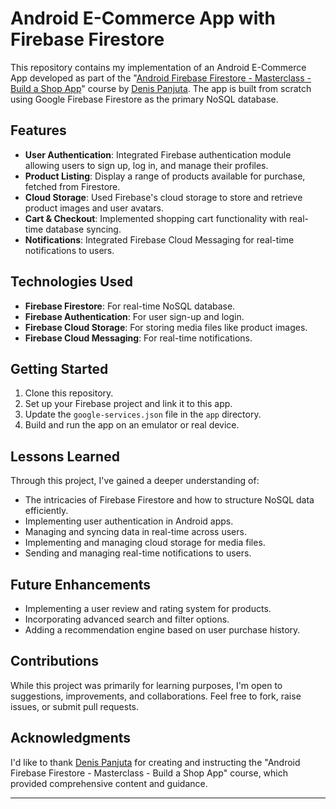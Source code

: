 # Android E-Commerce App with Firebase Firestore

This repository contains my implementation of an Android E-Commerce App developed as part of the "[Android Firebase Firestore - Masterclass - Build a Shop App](https://www.udemy.com/course/android-firebase-firestore-masterclass-build-a-shop-app/)" course by [Denis Panjuta](https://www.udemy.com/user/denispanjuta/). The app is built from scratch using Google Firebase Firestore as the primary NoSQL database.

## Features

- **User Authentication**: Integrated Firebase authentication module allowing users to sign up, log in, and manage their profiles.
- **Product Listing**: Display a range of products available for purchase, fetched from Firestore.
- **Cloud Storage**: Used Firebase's cloud storage to store and retrieve product images and user avatars.
- **Cart & Checkout**: Implemented shopping cart functionality with real-time database syncing.
- **Notifications**: Integrated Firebase Cloud Messaging for real-time notifications to users.

## Technologies Used

- **Firebase Firestore**: For real-time NoSQL database.
- **Firebase Authentication**: For user sign-up and login.
- **Firebase Cloud Storage**: For storing media files like product images.
- **Firebase Cloud Messaging**: For real-time notifications.

## Getting Started

1. Clone this repository.
2. Set up your Firebase project and link it to this app.
3. Update the `google-services.json` file in the `app` directory.
4. Build and run the app on an emulator or real device.

## Lessons Learned

Through this project, I've gained a deeper understanding of:

- The intricacies of Firebase Firestore and how to structure NoSQL data efficiently.
- Implementing user authentication in Android apps.
- Managing and syncing data in real-time across users.
- Implementing and managing cloud storage for media files.
- Sending and managing real-time notifications to users.

## Future Enhancements

- Implementing a user review and rating system for products.
- Incorporating advanced search and filter options.
- Adding a recommendation engine based on user purchase history.

## Contributions

While this project was primarily for learning purposes, I'm open to suggestions, improvements, and collaborations. Feel free to fork, raise issues, or submit pull requests.

## Acknowledgments

I'd like to thank [Denis Panjuta](https://www.udemy.com/user/denispanjuta/) for creating and instructing the "Android Firebase Firestore - Masterclass - Build a Shop App" course, which provided comprehensive content and guidance.

---

